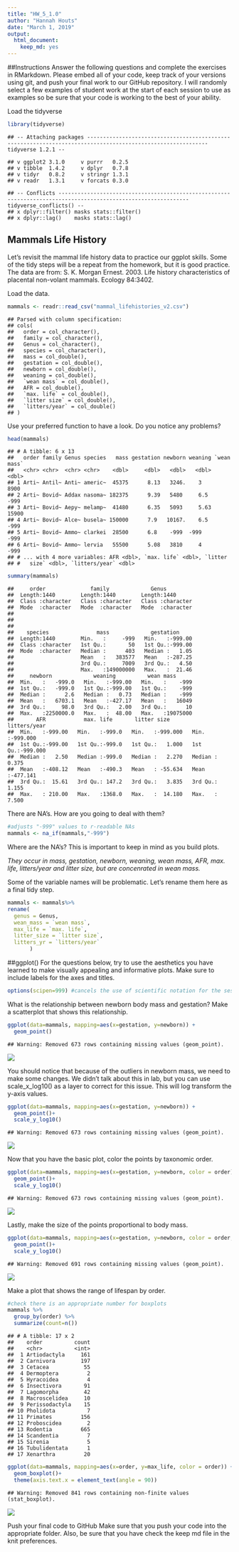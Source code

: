 ```yaml
---
title: "HW_5_1.0"
author: "Hannah Houts"
date: "March 1, 2019"
output: 
  html_document: 
    keep_md: yes
---
```


##Instructions
Answer the following questions and complete the exercises in RMarkdown. Please embed all of your code, keep track of your versions using git, and push your final work to our GitHub repository. I will randomly select a few examples of student work at the start of each session to use as examples so be sure that your code is working to the best of your ability.

Load the tidyverse


```r
library(tidyverse)
```

```
## -- Attaching packages ------------------------------------------------------------------------------------------------------------ tidyverse 1.2.1 --
```

```
## v ggplot2 3.1.0     v purrr   0.2.5
## v tibble  1.4.2     v dplyr   0.7.8
## v tidyr   0.8.2     v stringr 1.3.1
## v readr   1.3.1     v forcats 0.3.0
```

```
## -- Conflicts --------------------------------------------------------------------------------------------------------------- tidyverse_conflicts() --
## x dplyr::filter() masks stats::filter()
## x dplyr::lag()    masks stats::lag()
```


## Mammals Life History
Let’s revisit the mammal life history data to practice our ggplot skills. Some of the tidy steps will be a repeat from the homework, but it is good practice. The data are from: S. K. Morgan Ernest. 2003. Life history characteristics of placental non-volant mammals. Ecology 84:3402.

Load the data.

```r
mammals <- readr::read_csv("mammal_lifehistories_v2.csv")
```

```
## Parsed with column specification:
## cols(
##   order = col_character(),
##   family = col_character(),
##   Genus = col_character(),
##   species = col_character(),
##   mass = col_double(),
##   gestation = col_double(),
##   newborn = col_double(),
##   weaning = col_double(),
##   `wean mass` = col_double(),
##   AFR = col_double(),
##   `max. life` = col_double(),
##   `litter size` = col_double(),
##   `litters/year` = col_double()
## )
```

Use your preferred function to have a look. Do you notice any problems?


```r
head(mammals)
```

```
## # A tibble: 6 x 13
##   order family Genus species   mass gestation newborn weaning `wean mass`
##   <chr> <chr>  <chr> <chr>    <dbl>     <dbl>   <dbl>   <dbl>       <dbl>
## 1 Arti~ Antil~ Anti~ americ~  45375      8.13   3246.    3           8900
## 2 Arti~ Bovid~ Addax nasoma~ 182375      9.39   5480     6.5         -999
## 3 Arti~ Bovid~ Aepy~ melamp~  41480      6.35   5093     5.63       15900
## 4 Arti~ Bovid~ Alce~ busela~ 150000      7.9   10167.    6.5         -999
## 5 Arti~ Bovid~ Ammo~ clarkei  28500      6.8    -999  -999           -999
## 6 Arti~ Bovid~ Ammo~ lervia   55500      5.08   3810     4           -999
## # ... with 4 more variables: AFR <dbl>, `max. life` <dbl>, `litter
## #   size` <dbl>, `litters/year` <dbl>
```

```r
summary(mammals)
```

```
##     order              family             Genus          
##  Length:1440        Length:1440        Length:1440       
##  Class :character   Class :character   Class :character  
##  Mode  :character   Mode  :character   Mode  :character  
##                                                          
##                                                          
##                                                          
##    species               mass             gestation      
##  Length:1440        Min.   :     -999   Min.   :-999.00  
##  Class :character   1st Qu.:       50   1st Qu.:-999.00  
##  Mode  :character   Median :      403   Median :   1.05  
##                     Mean   :   383577   Mean   :-287.25  
##                     3rd Qu.:     7009   3rd Qu.:   4.50  
##                     Max.   :149000000   Max.   :  21.46  
##     newborn             weaning          wean mass       
##  Min.   :   -999.0   Min.   :-999.00   Min.   :    -999  
##  1st Qu.:   -999.0   1st Qu.:-999.00   1st Qu.:    -999  
##  Median :      2.6   Median :   0.73   Median :    -999  
##  Mean   :   6703.1   Mean   :-427.17   Mean   :   16049  
##  3rd Qu.:     98.0   3rd Qu.:   2.00   3rd Qu.:      10  
##  Max.   :2250000.0   Max.   :  48.00   Max.   :19075000  
##       AFR            max. life       litter size        litters/year     
##  Min.   :-999.00   Min.   :-999.0   Min.   :-999.000   Min.   :-999.000  
##  1st Qu.:-999.00   1st Qu.:-999.0   1st Qu.:   1.000   1st Qu.:-999.000  
##  Median :   2.50   Median :-999.0   Median :   2.270   Median :   0.375  
##  Mean   :-408.12   Mean   :-490.3   Mean   : -55.634   Mean   :-477.141  
##  3rd Qu.:  15.61   3rd Qu.: 147.2   3rd Qu.:   3.835   3rd Qu.:   1.155  
##  Max.   : 210.00   Max.   :1368.0   Max.   :  14.180   Max.   :   7.500
```

There are NA’s. How are you going to deal with them?

```r
#adjusts "-999" values to r-readable NAs
mammals <- na_if(mammals,"-999")
```

Where are the NA’s? This is important to keep in mind as you build plots.

_They occur in mass, gestation, newborn, weaning, wean mass, AFR, max. life, litters/year and litter size, but are concenrated in wean mass._ 


Some of the variable names will be problematic. Let’s rename them here as a final tidy step.


```r
mammals <- mammals%>%
rename(
  genus = Genus,
  wean_mass = `wean mass`,
  max_life = `max. life`,
  litter_size = `litter size`,
  litters_yr = `litters/year`
       )
```


##ggplot()
For the questions below, try to use the aesthetics you have learned to make visually appealing and informative plots. Make sure to include labels for the axes and titles.


```r
options(scipen=999) #cancels the use of scientific notation for the session
```





What is the relationship between newborn body mass and gestation? Make a scatterplot that shows this relationship.

```r
ggplot(data=mammals, mapping=aes(x=gestation, y=newborn)) +
  geom_point()
```

```
## Warning: Removed 673 rows containing missing values (geom_point).
```

![](HW_5_1_0_files/figure-html/unnamed-chunk-7-1.png)<!-- -->


You should notice that because of the outliers in newborn mass, we need to make some changes. We didn’t talk about this in lab, but you can use scale_x_log10() as a layer to correct for this issue. This will log transform the y-axis values.


```r
ggplot(data=mammals, mapping=aes(x=gestation, y=newborn)) +
  geom_point()+
  scale_y_log10()
```

```
## Warning: Removed 673 rows containing missing values (geom_point).
```

![](HW_5_1_0_files/figure-html/unnamed-chunk-8-1.png)<!-- -->

Now that you have the basic plot, color the points by taxonomic order.

```r
ggplot(data=mammals, mapping=aes(x=gestation, y=newborn, color = order)) +
  geom_point()+
  scale_y_log10()
```

```
## Warning: Removed 673 rows containing missing values (geom_point).
```

![](HW_5_1_0_files/figure-html/unnamed-chunk-9-1.png)<!-- -->


Lastly, make the size of the points proportional to body mass.

```r
ggplot(data=mammals, mapping=aes(x=gestation, y=newborn, color = order, size = mass)) +
  geom_point()+
  scale_y_log10()
```

```
## Warning: Removed 691 rows containing missing values (geom_point).
```

![](HW_5_1_0_files/figure-html/unnamed-chunk-10-1.png)<!-- -->

Make a plot that shows the range of lifespan by order.


```r
#check there is an appropriate number for boxplots
mammals %>%
  group_by(order) %>%
  summarize(count=n())
```

```
## # A tibble: 17 x 2
##    order          count
##    <chr>          <int>
##  1 Artiodactyla     161
##  2 Carnivora        197
##  3 Cetacea           55
##  4 Dermoptera         2
##  5 Hyracoidea         4
##  6 Insectivora       91
##  7 Lagomorpha        42
##  8 Macroscelidea     10
##  9 Perissodactyla    15
## 10 Pholidota          7
## 11 Primates         156
## 12 Proboscidea        2
## 13 Rodentia         665
## 14 Scandentia         7
## 15 Sirenia            5
## 16 Tubulidentata      1
## 17 Xenarthra         20
```


```r
ggplot(data=mammals, mapping=aes(x=order, y=max_life, color = order)) +
  geom_boxplot()+
  theme(axis.text.x = element_text(angle = 90))
```

```
## Warning: Removed 841 rows containing non-finite values (stat_boxplot).
```

![](HW_5_1_0_files/figure-html/unnamed-chunk-12-1.png)<!-- -->



Push your final code to GitHub
Make sure that you push your code into the appropriate folder. Also, be sure that you have check the keep md file in the knit preferences.
